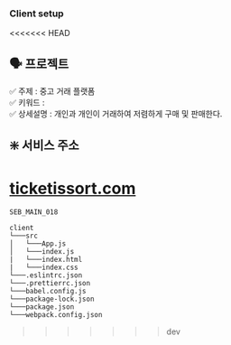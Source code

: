 ### Client setup

<<<<<<< HEAD
## 🗣 프로젝트
✅ 주제 : 중고 거래 플랫폼<br>
✅ 키워드 : <br>
✅ 상세설명 : 개인과 개인이 거래하여 저렴하게 구매 및 판매한다.

## ❇️ 서비스 주소
[ticketissort.com](http://ticketissort.com/)
=======
```Md
SEB_MAIN_018

client
└───src
│   └───App.js
│   └───index.js
|   └───index.html
|   └───index.css
└───.eslintrc.json
└───.prettierrc.json
└───babel.config.js
└───package-lock.json
└───package.json
└───webpack.config.json
```
>>>>>>> dev
